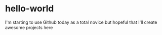 # hello-world
I'm starting to use Github today as a total novice but hopeful that I'll create awesome projects here
